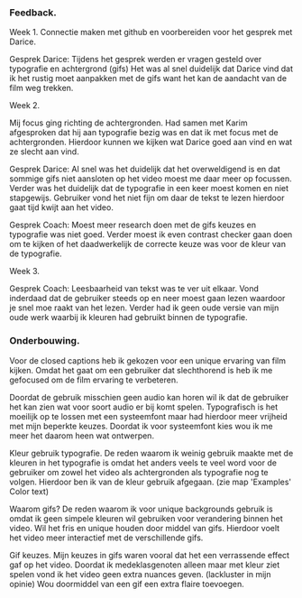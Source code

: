 ### Feedback.

Week 1. 
Connectie maken met github en voorbereiden voor het gesprek met Darice.

Gesprek Darice:
Tijdens het gesprek werden er vragen gesteld over typografie en achtergrond (gifs) 
Het was al snel duidelijk dat Darice vind dat ik het rustig moet aanpakken met de gifs want
het kan de aandacht van de film weg trekken.

Week 2.

Mij focus ging richting de achtergronden.
Had samen met Karim afgesproken dat hij aan typografie bezig was en dat ik met 
focus met de achtergronden. Hierdoor kunnen we kijken wat Darice goed aan vind
en wat ze slecht aan vind.

Gesprek Darice:
Al snel was het duidelijk dat het overweldigend is en dat sommige gifs niet aansloten
op het video moest me daar meer op focussen. Verder was het duidelijk dat de typografie
in een keer moest komen en niet stapgewijs. Gebruiker vond het niet fijn om daar de tekst te
lezen hierdoor gaat tijd kwijt aan het video.

Gesprek Coach:
Moest meer research doen met de gifs keuzes en typografie was niet goed.
Verder moest ik even contrast checker gaan doen om te kijken of het daadwerkelijk de correcte
keuze was voor de kleur van de typografie.

Week 3.

Gesprek Coach:
Leesbaarheid van tekst was te ver uit elkaar. Vond inderdaad dat de gebruiker steeds op en
neer moest gaan lezen waardoor je snel moe raakt van het lezen. Verder had ik geen oude versie
van mijn oude werk waarbij ik kleuren had gebruikt binnen de typografie.


### Onderbouwing.

Voor de closed captions heb ik gekozen voor een unique ervaring van film kijken.
Omdat het gaat om een gebruiker dat slechthorend is heb ik me gefocused om de film
ervaring te verbeteren.

Doordat de gebruik misschien geen audio kan horen wil ik dat de gebruiker het kan
zien wat voor soort audio er bij komt spelen. Typografisch is het moeilijk op te lossen
met een systeemfont maar had hierdoor meer vrijheid met mijn beperkte keuzes. Doordat ik
voor systeemfont kies wou ik me meer het daarom heen wat ontwerpen.

Kleur gebruik typografie.
De reden waarom ik weinig gebruik maakte met de kleuren in het typografie is omdat het anders
veels te veel word voor de gebruiker om zowel het video als achtergronden als typografie nog 
te volgen. Hierdoor ben ik van de kleur gebruik afgegaan. (zie map 'Examples' Color text) 

Waarom gifs?
De reden waarom ik voor unique backgrounds gebruik is omdat ik geen simpele kleuren wil gebruiken voor
verandering binnen het video. Wil het fris en unique houden door middel van gifs. Hierdoor
voelt het video meer interactief met de verschillende gifs.

Gif keuzes.
Mijn keuzes in gifs waren vooral dat het een verrassende effect gaf op het video.
Doordat ik medeklasgenoten alleen maar met kleur ziet spelen vond ik het video geen
extra nuances geven. (lackluster in mijn opinie) Wou doormiddel van een gif
een extra flaire toevoegen.




